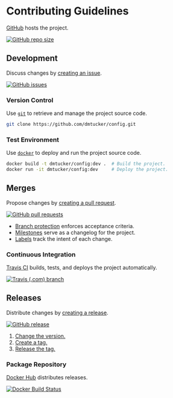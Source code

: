 # Contributing Guidelines

[GitHub](https://github.com/) hosts the project.

[![GitHub repo size](https://img.shields.io/github/repo-size/dmtucker/config.svg)](https://github.com/dmtucker/config)

## Development

Discuss changes by [creating an issue](https://help.github.com/articles/creating-an-issue).

[![GitHub issues](https://img.shields.io/github/issues/dmtucker/config.svg)](https://github.com/dmtucker/config/issues)

### Version Control

Use [`git`](https://git-scm.com/doc) to retrieve and manage the project source code.

``` sh
git clone https://github.com/dmtucker/config.git
```

### Test Environment

Use [`docker`](https://docs.docker.com/) to deploy and run the project source code.

``` sh
docker build -t dmtucker/config:dev .  # Build the project.
docker run -it dmtucker/config:dev     # Deploy the project.
```

## Merges

Propose changes by [creating a pull request](https://help.github.com/articles/creating-a-pull-request/).

[![GitHub pull requests](https://img.shields.io/github/issues-pr/dmtucker/config.svg)](https://github.com/dmtucker/config/pulls)

- [Branch protection](https://help.github.com/articles/about-protected-branches/) enforces acceptance criteria.
- [Milestones](https://help.github.com/en/articles/about-milestones) serve as a changelog for the project.
- [Labels](https://help.github.com/en/articles/about-labels) track the intent of each change.

### Continuous Integration

[Travis CI](https://travis-ci.com/) builds, tests, and deploys the project automatically.

[![Travis (.com) branch](https://img.shields.io/travis/com/dmtucker/config/master.svg)](https://travis-ci.com/dmtucker/config)

## Releases

Distribute changes by [creating a release](https://help.github.com/en/articles/creating-releases).

[![GitHub release](https://img.shields.io/github/release/dmtucker/config.svg)](https://github.com/dmtucker/config/releases)

1. [Change the version.](http://semver.org/)
2. [Create a tag.](https://git-scm.com/book/en/v2/Git-Basics-Tagging)
3. [Release the tag.](https://help.github.com/en/articles/creating-releases)

### Package Repository

[Docker Hub](https://hub.docker.com/) distributes releases.

[![Docker Build Status](https://img.shields.io/docker/build/dmtucker/config.svg)](https://cloud.docker.com/repository/docker/dmtucker/config)
